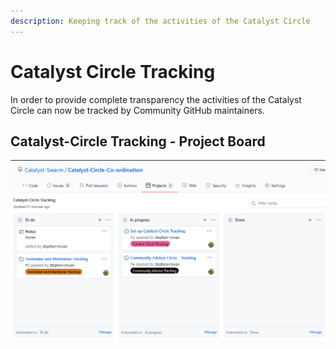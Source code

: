 ```yaml
---
description: Keeping track of the activities of the Catalyst Circle
---
```


# Catalyst Circle Tracking

In order to provide complete transparency the activities of the Catalyst Circle can now be tracked by Community GitHub maintainers.

## Catalyst-Circle Tracking - Project Board

![Catalyst-Circle Tracking - Project Board](.gitbook/assets/2021-07-17-3-.png)



